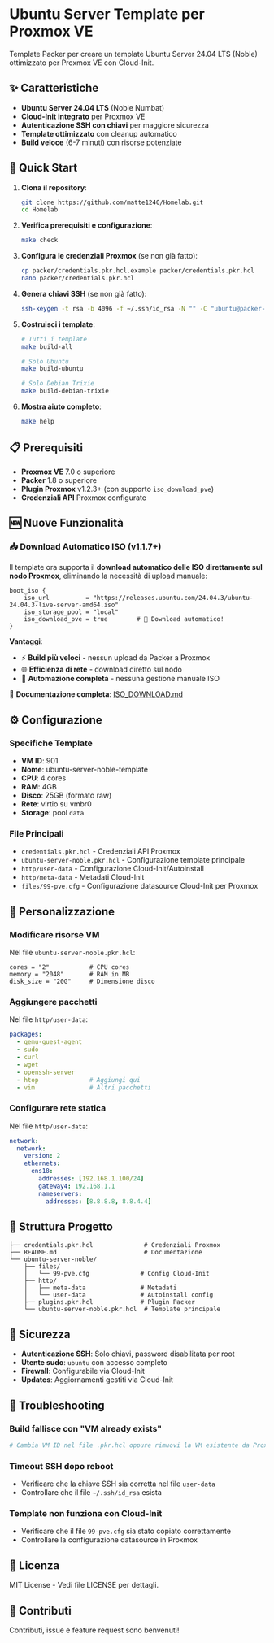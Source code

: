 # Ubuntu Server Template per Proxmox VE

Template Packer per creare un template Ubuntu Server 24.04 LTS (Noble) ottimizzato per Proxmox VE con Cloud-Init.

## ✨ Caratteristiche

- **Ubuntu Server 24.04 LTS** (Noble Numbat)
- **Cloud-Init integrato** per Proxmox VE
- **Autenticazione SSH con chiavi** per maggiore sicurezza
- **Template ottimizzato** con cleanup automatico
- **Build veloce** (6-7 minuti) con risorse potenziate

## 🚀 Quick Start

1. **Clona il repository**:
   ```bash
   git clone https://github.com/matte1240/Homelab.git
   cd Homelab
   ```

2. **Verifica prerequisiti e configurazione**:
   ```bash
   make check
   ```

3. **Configura le credenziali Proxmox** (se non già fatto):
   ```bash
   cp packer/credentials.pkr.hcl.example packer/credentials.pkr.hcl
   nano packer/credentials.pkr.hcl
   ```

4. **Genera chiavi SSH** (se non già fatto):
   ```bash
   ssh-keygen -t rsa -b 4096 -f ~/.ssh/id_rsa -N "" -C "ubuntu@packer-build"
   ```

5. **Costruisci i template**:
   ```bash
   # Tutti i template
   make build-all
   
   # Solo Ubuntu
   make build-ubuntu
   
   # Solo Debian Trixie
   make build-debian-trixie
   ```

6. **Mostra aiuto completo**:
   ```bash
   make help
   ```

## 📋 Prerequisiti

- **Proxmox VE** 7.0 o superiore
- **Packer** 1.8 o superiore
- **Plugin Proxmox** v1.2.3+ (con supporto `iso_download_pve`)
- **Credenziali API** Proxmox configurate

## 🆕 Nuove Funzionalità

### 📥 Download Automatico ISO (v1.1.7+)
Il template ora supporta il **download automatico delle ISO direttamente sul nodo Proxmox**, eliminando la necessità di upload manuale:

```hcl
boot_iso {
    iso_url          = "https://releases.ubuntu.com/24.04.3/ubuntu-24.04.3-live-server-amd64.iso"
    iso_storage_pool = "local"
    iso_download_pve = true        # 🔑 Download automatico!
}
```

**Vantaggi**:
- ⚡ **Build più veloci** - nessun upload da Packer a Proxmox
- 🌐 **Efficienza di rete** - download diretto sul nodo
- 🔄 **Automazione completa** - nessuna gestione manuale ISO

📖 **Documentazione completa**: [ISO_DOWNLOAD.md](ubuntu-server-noble/ISO_DOWNLOAD.md)

## ⚙️ Configurazione

### Specifiche Template
- **VM ID**: 901
- **Nome**: ubuntu-server-noble-template
- **CPU**: 4 cores
- **RAM**: 4GB
- **Disco**: 25GB (formato raw)
- **Rete**: virtio su vmbr0
- **Storage**: pool `data`

### File Principali
- `credentials.pkr.hcl` - Credenziali API Proxmox
- `ubuntu-server-noble.pkr.hcl` - Configurazione template principale
- `http/user-data` - Configurazione Cloud-Init/Autoinstall
- `http/meta-data` - Metadati Cloud-Init
- `files/99-pve.cfg` - Configurazione datasource Cloud-Init per Proxmox

## 🔧 Personalizzazione

### Modificare risorse VM
Nel file `ubuntu-server-noble.pkr.hcl`:
```hcl
cores = "2"           # CPU cores
memory = "2048"       # RAM in MB
disk_size = "20G"     # Dimensione disco
```

### Aggiungere pacchetti
Nel file `http/user-data`:
```yaml
packages:
  - qemu-guest-agent
  - sudo
  - curl
  - wget
  - openssh-server
  - htop              # Aggiungi qui
  - vim               # Altri pacchetti
```

### Configurare rete statica
Nel file `http/user-data`:
```yaml
network:
  network:
    version: 2
    ethernets:
      ens18:
        addresses: [192.168.1.100/24]
        gateway4: 192.168.1.1
        nameservers:
          addresses: [8.8.8.8, 8.8.4.4]
```

## 📁 Struttura Progetto

```
├── credentials.pkr.hcl              # Credenziali Proxmox
├── README.md                        # Documentazione
└── ubuntu-server-noble/
    ├── files/
    │   └── 99-pve.cfg              # Config Cloud-Init
    ├── http/
    │   ├── meta-data               # Metadati
    │   └── user-data               # Autoinstall config
    ├── plugins.pkr.hcl             # Plugin Packer
    └── ubuntu-server-noble.pkr.hcl  # Template principale
```

## 🔐 Sicurezza

- **Autenticazione SSH**: Solo chiavi, password disabilitata per root
- **Utente sudo**: `ubuntu` con accesso completo
- **Firewall**: Configurabile via Cloud-Init
- **Updates**: Aggiornamenti gestiti via Cloud-Init

## 🐛 Troubleshooting

### Build fallisce con "VM already exists"
```bash
# Cambia VM ID nel file .pkr.hcl oppure rimuovi la VM esistente da Proxmox
```

### Timeout SSH dopo reboot
- Verificare che la chiave SSH sia corretta nel file `user-data`
- Controllare che il file `~/.ssh/id_rsa` esista

### Template non funziona con Cloud-Init
- Verificare che il file `99-pve.cfg` sia stato copiato correttamente
- Controllare la configurazione datasource in Proxmox

## 📝 Licenza

MIT License - Vedi file LICENSE per dettagli.

## 🤝 Contributi

Contributi, issue e feature request sono benvenuti!

